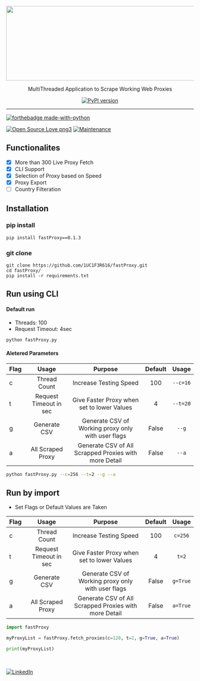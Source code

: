 <p align="center">
  <img width="600" height="200" src="https://user-images.githubusercontent.com/41824020/80387953-e7147080-88c6-11ea-9c35-4fd083f47ec4.jpg">
</p>
<p align="center">
  MultiThreaded Application to Scrape Working Web Proxies
<p>
  
<p align="center">
	<a align="center" href="https://pypi.org/project/fastProxy"><img src="https://badge.fury.io/py/fastProxy.svg" alt="PyPI version"></a>
</p>

---
[![forthebadge made-with-python](http://ForTheBadge.com/images/badges/made-with-python.svg)](https://www.python.org/)

[![Open Source Love png3](https://badges.frapsoft.com/os/v3/open-source.png?v=103)](https://github.com/ellerbrock/open-source-badges/)
[![Maintenance](https://img.shields.io/badge/Maintained%3F-yes-green.svg)](https://GitHub.com/1UC1F3R616/fastProxy)

## Functionalites
- [x] More than 300 Live Proxy Fetch
- [x] CLI Support
- [x] Selection of Proxy based on Speed
- [x] Proxy Export
- [ ] Country Filteration

## Installation
### pip install
```bash
pip install fastProxy==0.1.3
```
### git clone
```text
git clone https://github.com/1UC1F3R616/fastProxy.git
cd fastProxy/
pip install -r requirements.txt
```

## Run using CLI
#### Default run
- Threads: 100
- Request Timeout: 4sec
```bash
python fastProxy.py 
```
#### Aletered Parameters

| Flag        | Usage           | Purpose  |  Default  |  Usage  |
| ------------- |:-------------:|:-----:|:-----:|:-----:|
| c     | Thread Count | Increase Testing Speed |   100 | `--c=16`  |
| t      | Request Timeout in sec    |   Give Faster Proxy when set to lower Values | 4 | `--t=20`  |
| g | Generate CSV      |  Generate CSV of Working proxy only with user flags| False | `--g` |
| a | All Scraped Proxy     |  Generate CSV of All Scrapped Proxies with more Detail  | False | `--a` |

```bash
python fastProxy.py --c=256 --t=2 --g --a 
```

## Run by import
- Set Flags or Default Values are Taken

| Flag        | Usage           | Purpose  |  Default  | Usage|
| ------------- |:-------------:|:-----:|:-----:|:-----:|
| c     | Thread Count | Increase Testing Speed |   100 | `c=256`|
| t      | Request Timeout in sec    |   Give Faster Proxy when set to lower Values| 4 | `t=2` |
| g | Generate CSV      |  Generate CSV of Working proxy only with user flags| False | `g=True`|
| a | All Scraped Proxy     |  Generate CSV of All Scrapped Proxies with more Detail  | False | `a=True`|

```py
import fastProxy

myProxyList = fastProxy.fetch_proxies(c=128, t=2, g=True, a=True)

print(myProxyList)
```
</br>

[![LinkedIn](https://img.shields.io/static/v1.svg?label=Connect&message=@Kush&color=grey&logo=linkedin&labelColor=blue&style=social)](https://www.linkedin.com/in/kush-choudhary-567b38169?lipi=urn%3Ali%3Apage%3Ad_flagship3_profile_view_base_contact_details%3BDYkgbUGhTniMSRqOUkdN3A%3D%3D)
